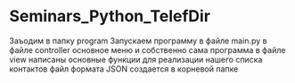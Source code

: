 # Seminars_Python_TelefDir
Заъодим в папку program
         Запускаем программу в файле main.py
         в файле controller основное меню и собственно сама программа
         в файле view   написаны основные функции для реализации нашего списка контактов
         файл формата JSON  создается в корневой папке
